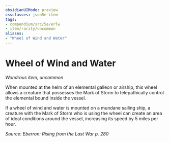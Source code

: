 ```yaml
---
obsidianUIMode: preview
cssclasses: json5e-item
tags:
- compendium/src/5e/erlw
- item/rarity/uncommon
aliases: 
- "Wheel of Wind and Water"
---
```

# Wheel of Wind and Water
*Wondrous item, uncommon*  


When mounted at the helm of an elemental galleon or airship, this wheel allows a creature that possesses the Mark of Storm to telepathically control the elemental bound inside the vessel.

If a wheel of wind and water is mounted on a mundane sailing ship, a creature with the Mark of Storm who is using the wheel can create an area of ideal conditions around the vessel, increasing its speed by 5 miles per hour.

*Source: Eberron: Rising from the Last War p. 280*